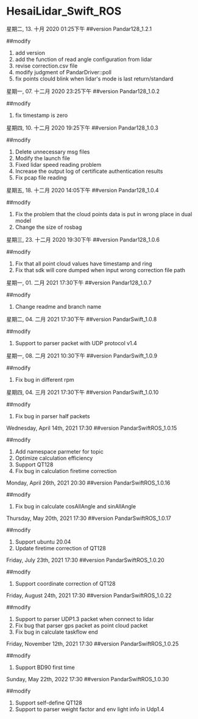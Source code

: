 # HesaiLidar_Swift_ROS

星期二, 13. 十月 2020 01:25下午 
##version
Pandar128_1.2.1 

##modify
1. add version
2. add the function of read angle configuration from lidar 
3. revise correction.csv file 
4. modify judgment of PandarDriver::poll 
5. fix points clould blink when lidar's mode is last return/standard

星期一, 07. 十二月 2020 23:25下午 
##version
Pandar128_1.0.2

##modify
1. fix timestamp is zero

星期四, 10. 十二月 2020 19:25下午 
##version
Pandar128_1.0.3

##modify
1. Delete unnecessary msg files
2. Modify the launch file
3. Fixed lidar speed reading problem
4. Increase the output log of certificate authentication results
5. Fix pcap file reading

星期五, 18. 十二月 2020 14:05下午 
##version
Pandar128_1.0.4

##modify
1. Fix the problem that the cloud points data  is put in wrong place in dual model
2. Change the size of rosbag


星期三, 23. 十二月 2020 19:30下午 
##version
Pandar128_1.0.6

##modify
1. Fix that all point cloud values have timestamp and ring
2. Fix that sdk will core dumped when input wrong correction file path 

星期一, 01. 二月 2021 17:30下午 
##version
Pandar128_1.0.7

##modify
1. Change readme and branch name

星期二, 04. 二月 2021 17:30下午 
##version
PandarSwift_1.0.8

##modify
1. Support to parser packet with UDP protocol v1.4

星期一, 08. 二月 2021 10:30下午 
##version
PandarSwift_1.0.9

##modify
1. Fix bug in different rpm

星期四, 04. 三月 2021 17:30下午 
##version
PandarSwift_1.0.10

##modify
1. Fix bug in parser half packets

Wednesday, April 14th, 2021 17:30
##version
PandarSwiftROS_1.0.15

##modify
1. Add namespace parmeter for topic
2. Optimize calculation efficiency
3. Support QT128
4. Fix bug in calculation firetime correction

Monday, April 26th, 2021 20:30
##version
PandarSwiftROS_1.0.16

##modify
1. Fix bug in calculate cosAllAngle and sinAllAngle

Thursday, May 20th, 2021 17:30
##version
PandarSwiftROS_1.0.17

##modify
1. Support ubuntu 20.04
2. Update firetime correction of QT128

Friday, July 23th, 2021 17:30
##version
PandarSwiftROS_1.0.20

##modify
1. Support coordinate correction of QT128 

Friday, August 24th, 2021 17:30
##version
PandarSwiftROS_1.0.22

##modify
1. Support to parser UDP1.3 packet when connect to lidar
2. Fix bug that parser gps packet as point cloud packet
3. Fix bug in calculate taskflow end  


Friday, November 12th, 2021 17:30
##version
PandarSwiftROS_1.0.25

##modify
1. Support BD90 first time

Sunday, May 22th, 2022 17:30
##version
PandarSwiftROS_1.0.30

##modify
1. Support self-define QT128 
2. Support to parser weight factor and env light info in Udp1.4




